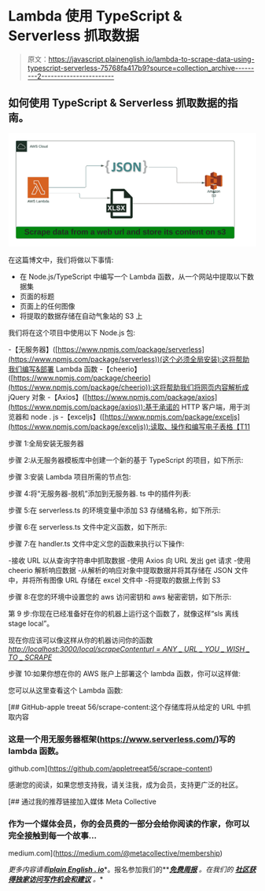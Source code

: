 # Lambda 使用 TypeScript & Serverless 抓取数据

> 原文：<https://javascript.plainenglish.io/lambda-to-scrape-data-using-typescript-serverless-75768fa417b9?source=collection_archive---------2----------------------->

## 如何使用 TypeScript & Serverless 抓取数据的指南。

![](img/d987593982cdd2b1bbe4c593d3348ac6.png)

在这篇博文中，我们将做以下事情:

*   在 Node.js/TypeScript 中编写一个 Lambda 函数，从一个网站中提取以下数据集
*   页面的标题
*   页面上的任何图像
*   将提取的数据存储在自动气象站的 S3 上

我们将在这个项目中使用以下 Node.js 包:

-【无服务器】([https://www.npmjs.com/package/serverless](https://www.npmjs.com/package/serverless))(这个必须全局安装):这将帮助我们编写&部署 Lambda 函数
-【cheerio】([https://www.npmjs.com/package/cheerio](https://www.npmjs.com/package/cheerio)):这将帮助我们将网页内容解析成 jQuery 对象
-【Axios】([https://www.npmjs.com/package/axios](https://www.npmjs.com/package/axios)):基于承诺的 HTTP 客户端，用于浏览器和 node . js
-【exceljs】([https://www.npmjs.com/package/exceljs](https://www.npmjs.com/package/exceljs)):读取、操作和编写电子表格【T11

步骤 1:全局安装无服务器

步骤 2:从无服务器模板库中创建一个新的基于 TypeScript 的项目，如下所示:

步骤 3:安装 Lambda 项目所需的节点包:

步骤 4:将“无服务器-脱机”添加到无服务器. ts 中的插件列表:

步骤 5:在 serverless.ts 的环境变量中添加 S3 存储桶名称，如下所示:

步骤 6:在 serverless.ts 文件中定义函数，如下所示:

步骤 7:在 handler.ts 文件中定义您的函数来执行以下操作:

-接收 URL 以从查询字符串中抓取数据
-使用 Axios 向 URL 发出 get 请求
-使用 cheerio 解析响应数据
-从解析的响应对象中提取数据并将其存储在 JSON 文件中，并将所有图像 URL 存储在 excel 文件中
-将提取的数据上传到 S3

步骤 8:在您的环境中设置您的 aws 访问密钥和 aws 秘密密钥，如下所示:

第 9 步:你现在已经准备好在你的机器上运行这个函数了，就像这样“sls 离线 stage local”。

现在你应该可以像这样从你的机器访问你的函数[*http://localhost:3000/local/scrapeContenturl = ANY _ URL _ YOU _ WISH _ TO _ SCRAPE*](http://localhost:3000/local/scrapeContent?url=ANY_URL_YOU_WISH_TO_SCRAPE`)

步骤 10:如果你想在你的 AWS 账户上部署这个 lambda 函数，你可以这样做:

您可以从这里查看这个 Lambda 函数:

[](https://github.com/appletreeat56/scrape-content) [## GitHub-apple treeat 56/scrape-content:这个存储库将从给定的 URL 中抓取内容

### 这是一个用无服务器框架(https://www.serverless.com/)写的 lambda 函数。

github.com](https://github.com/appletreeat56/scrape-content) 

感谢您的阅读，如果您想支持我，请关注我，成为会员，支持更广泛的社区。

[](https://medium.com/@metacollective/membership) [## 通过我的推荐链接加入媒体 Meta Collective

### 作为一个媒体会员，你的会员费的一部分会给你阅读的作家，你可以完全接触到每一个故事…

medium.com](https://medium.com/@metacollective/membership) 

*更多内容请看*[***plain English . io***](http://plainenglish.io/)*。报名参加我们的**[***免费周报***](http://newsletter.plainenglish.io/) *。在我们的* [***社区获得独家访问写作机会和建议***](https://discord.gg/GtDtUAvyhW) *。**